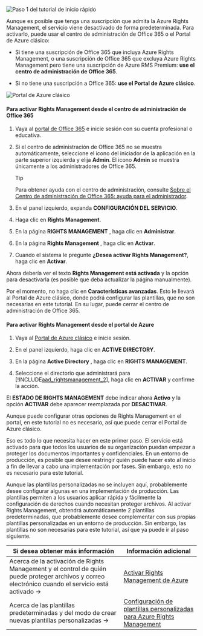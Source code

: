 ![Paso 1 del tutorial de inicio rápido](../media/AzRMS_QuickStartSteps1.PNG)

Aunque es posible que tenga una suscripción que admita la Azure Rights Management, el servicio viene desactivado de forma predeterminada. Para activarlo, puede usar el centro de administración de Office 365 o el Portal de Azure clásico:

-   Si tiene una suscripción de Office 365 que incluya Azure Rights Management, o una suscripción de Office 365 que excluya Azure Rights Management pero tiene una suscripción de Azure RMS Premium: **use el centro de administración de Office 365**.

-   Si no tiene una suscripción a Office 365: **use el Portal de Azure clásico**.

![Portal de Azure clásico](../media/AzRMS_Tutorial_1_Screenshots.png)

#### Para activar Rights Management desde el centro de administración de Office 365

1.  Vaya al [portal de Office 365](https://portal.office.com/) e inicie sesión con su cuenta profesional o educativa.

2.  Si el centro de administración de Office 365 no se muestra automáticamente, seleccione el icono del iniciador de la aplicación en la parte superior izquierda y elija **Admin**. El icono **Admin** se muestra únicamente a los administradores de Office 365.

    > [!TIP]
    > Para obtener ayuda con el centro de administración, consulte [Sobre el Centro de administración de Office 365: ayuda para el administrador](https://support.office.com/article/About-the-Office-365-admin-center-Admin-Help-58537702-d421-4d02-8141-e128e3703547).

3.  En el panel izquierdo, expanda **CONFIGURACIÓN DEL SERVICIO**.

4.  Haga clic en **Rights Management**.

5.  En la página **RIGHTS MANAGEMENT** , haga clic en **Administrar**.

6.  En la página **Rights Management** , haga clic en **Activar**.

7.  Cuando el sistema le pregunte **¿Desea activar Rights Management?**, haga clic en **Activar**.

Ahora debería ver el texto **Rights Management está activada** y la opción para desactivarla (es posible que deba actualizar la página manualmente).

Por el momento, no haga clic en **Características avanzadas**. Esto le llevará al Portal de Azure clásico, donde podrá configurar las plantillas, que no son necesarias en este tutorial. En su lugar, puede cerrar el centro de administración de Office 365.

#### Para activar Rights Management desde el portal de Azure

1.  Vaya al [Portal de Azure clásico](http://go.microsoft.com/fwlink/p/?LinkID=275081) e inicie sesión.

2.  En el panel izquierdo, haga clic en **ACTIVE DIRECTORY**.

3.  En la página **Active Directory** , haga clic en **RIGHTS MANAGEMENT**.

4.  Seleccione el directorio que administrará para [!INCLUDE[aad_rightsmanagement_2](../includes/aad_rightsmanagement_2_md.md)], haga clic en **ACTIVAR** y confirme la acción.

El **ESTADO DE RIGHTS MANAGEMENT** debe indicar ahora **Activo** y la opción **ACTIVAR** debe aparecer reemplazada por **DESACTIVAR**.

Aunque puede configurar otras opciones de Rights Management en el portal, en este tutorial no es necesario, así que puede cerrar el Portal de Azure clásico.

Eso es todo lo que necesita hacer en este primer paso. El servicio está activado para que todos los usuarios de su organización puedan empezar a proteger los documentos importantes y confidenciales. En un entorno de producción, es posible que desee restringir quién puede hacer esto al inicio a fin de llevar a cabo una implementación por fases. Sin embargo, esto no es necesario para este tutorial.

Aunque las plantillas personalizadas no se incluyen aquí, probablemente desee configurar algunas en una implementación de producción. Las plantillas permiten a los usuarios aplicar rápida y fácilmente la configuración de derechos cuando necesitan proteger archivos. Al activar Rights Management, obtendrá automáticamente 2 plantillas predeterminadas, que probablemente desee complementar con sus propias plantillas personalizadas en un entorno de producción. Sin embargo, las plantillas no son necesarias para este tutorial, así que ya puede ir al paso siguiente.

|Si desea obtener más información|Información adicional|
|--------------------------------|--------------------------|
|Acerca de la activación de Rights Management y el control de quién puede proteger archivos y correo electrónico cuando el servicio está activado   →|[Activar Rights Management de Azure](../deploy-use/activate-azure-classic.md)|
|Acerca de las plantillas predeterminadas y del modo de crear nuevas plantillas personalizadas   →|[Configuración de plantillas personalizadas para Azure Rights Management](../deploy-use/create-template.md)|


<!--HONumber=Apr16_HO3-->


